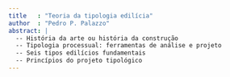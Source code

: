 ```yaml
---
title   : "Teoria da tipologia edilícia"
author  : "Pedro P. Palazzo"
abstract: |
  -- História da arte ou história da construção
  -- Tipologia processual: ferramentas de análise e projeto
  -- Seis tipos edilícios fundamentais
  -- Princípios do projeto tipológico
---
```

